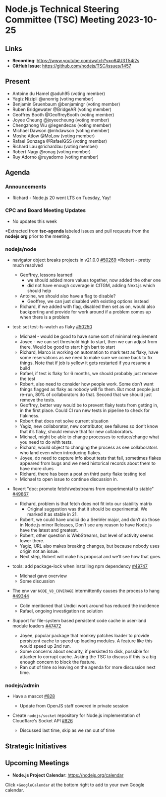 # Node.js Technical Steering Committee (TSC) Meeting 2023-10-25

## Links

* **Recording**:  <https://www.youtube.com/watch?v=q64U3T54j2s>
* **GitHub Issue**: <https://github.com/nodejs/TSC/issues/1457>

## Present

* Antoine du Hamel @aduh95 (voting member)
* Yagiz Nizipli @anonrig (voting member)
* Benjamin Gruenbaum @benjamingr (voting member)
* Ruben Bridgewater @BridgeAR (voting member)
* Geoffrey Booth @GeoffreyBooth (voting member)
* Joyee Cheung @joyeecheung (voting member)
* Chengzhong Wu @legendecas (voting member)
* Michael Dawson @mhdawson (voting member)
* Moshe Atlow @MoLow (voting member)
* Rafael Gonzaga @RafaelGSS (voting member)
* Richard Lau @richardlau (voting member)
* Robert Nagy @ronag (voting member)
* Ruy Adorno @ruyadorno (voting member)

## Agenda

### Announcements

* Richard - Node.js 20 went LTS on Tuesday, Yay!

### CPC and Board Meeting Updates

* No updates this week

*Extracted from **tsc-agenda** labeled issues and pull requests from the **nodejs org** prior to the meeting.

### nodejs/node

* navigator object breaks projects in v21.0.0 [#50269](https://github.com/nodejs/node/issues/50269)
  *Robert - pretty much resolved
  * Geoffrey, lessons learned
    * we should added more values together, now added the other one
    * did not have enough coverage in CITGM, adding Next.js which should help
  * Antoine, we should also have a flag to disable?
    * Geoffrey, we can just disabled with existing options instead
  * Richard, if we added with flag, disabled then set as on, would also backporting and provide
    for work around if a problem comes up when there is a problem

* test: set test-fs-watch as flaky [#50250](https://github.com/nodejs/node/pull/50250)
  * Michael - would be good to have some sort of minimal requirement
  * Joyee - we can set threshold high to start, then we can adjust from there.
    Would be good to start high bart to start
  * Richard, Marco is working on automation to mark test as flaky, have some reservations as
    we need to make sure we come back to fix things. Note that if job is yellow it gets restarted if
    you resume a build
  * Rafael, if test is flaky for 6 months, we should probably just remove the test
  * Robert, also need to consider how people work. Some don’t want things flagged as flaky
    as nobody will fix them. But most people just re-run, 80% of collaborators do that.  Second
    that we should just remove the tests.
  * Geoffrey, better way would be to prevent flaky tests from getting in, in the first place. Could
    CI run new tests in pipeline to check for flakiness.
  * Robert that does not solve current situation
  * Yagiz, new collaborator, new contributor, see failures so don’t know that it’s flaky, should
    remove that for new collaborators.  
  * Michael, might be able to change processes to reduce/change what you need to do with
    tests.
  * Richard, would object to changing the process as see collaborators who land even when
    introducing flakes.
  * Joyee, do need to capture info about tests that fail, sometimes flakes appeared from bugs and we need historical records about them to have more clues
  * Richard, there has been a post on third party flake testing tool
  * Michael to open issue to continue discussion in.

* Revert "doc: promote fetch/webstreams from experimental to stable" [#49867](https://github.com/nodejs/node/pull/49867)
  * Richard, problem is that fetch does not fit into our stability matrix
    * Original suggestion was that it should be experimental. We marked it as stable in 21.
  * Robert, we could have undici do a SemVer major, and don’t do those in Node.js minor
     Releases, Don’t see any reason to have Node.js have the latest and greatest.
  * Robert, other question is WebStreams, but level of activity seems lower there.
  * Yagiz, URL also makes breaking changes, but because nobody uses origin not an issue.
  * Next step, Robert will make his proposal and we’ll see how that goes.

* tools: add package-lock when installing npm dependency [#49747](https://github.com/nodejs/node/pull/49747)
  * Michael gave overview
  * Some discussion

* The env var `NODE_V8_COVERAGE` intermittently causes the process to hang [#49344](https://github.com/nodejs/node/issues/49344)
  * Colin mentioned that Undici work around has reduced the incidence
  * Rafael, ongoing investigation no solution

* Support for file-system based persistent code cache in user-land module loaders [#47472](https://github.com/nodejs/node/issues/47472)
  * Joyee, popular package that monkey patches loader to provide persistent cache to speed up
    loading modules. A feature like this would speed up 2nd run.
  * Some concerns about security, if persisted to disk, possible for attacker to corrupt cache.
    Asking the TSC to discuss if this is a big enough concern to block the feature.
  * Ran out of time so leaving on the agenda for more discussion next time.

### nodejs/admin

* Have a mascot [#828](https://github.com/nodejs/admin/issues/828)
  * Update from OpenJS staff covered in private session

* Create `nodejs/socket` repository for Node.js implementation of Cloudflare's Socket API [#826](https://github.com/nodejs/admin/issues/826)
  * Discussed last time, skip as we ran out of time

## Strategic Initiatives

## Upcoming Meetings

* **Node.js Project Calendar**: <https://nodejs.org/calendar>

Click `+GoogleCalendar` at the bottom right to add to your own Google calendar.
